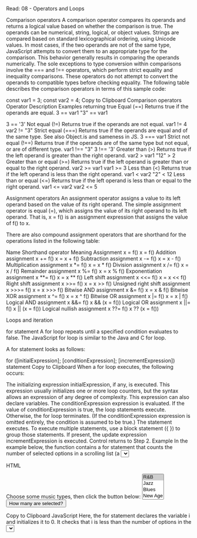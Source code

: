 Read: 08 - Operators and Loops

Comparison operators
A comparison operator compares its operands and returns a logical value based on whether the comparison is true. The operands can be numerical, string, logical, or object values. Strings are compared based on standard lexicographical ordering, using Unicode values. In most cases, if the two operands are not of the same type, JavaScript attempts to convert them to an appropriate type for the comparison. This behavior generally results in comparing the operands numerically. The sole exceptions to type conversion within comparisons involve the === and !== operators, which perform strict equality and inequality comparisons. These operators do not attempt to convert the operands to compatible types before checking equality. The following table describes the comparison operators in terms of this sample code:

const var1 = 3;
const var2 = 4;
Copy to Clipboard
Comparison operators
Operator	Description	Examples returning true
Equal (==)	Returns true if the operands are equal.	3 == var1
"3" == var1

3 == '3'
Not equal (!=)	Returns true if the operands are not equal.	var1 != 4
var2 != "3"
Strict equal (===)	Returns true if the operands are equal and of the same type. See also Object.is and sameness in JS.	3 === var1
Strict not equal (!==)	Returns true if the operands are of the same type but not equal, or are of different type.	var1 !== "3"
3 !== '3'
Greater than (>)	Returns true if the left operand is greater than the right operand.	var2 > var1
"12" > 2
Greater than or equal (>=)	Returns true if the left operand is greater than or equal to the right operand.	var2 >= var1
var1 >= 3
Less than (<)	Returns true if the left operand is less than the right operand.	var1 < var2
"2" < 12
Less than or equal (<=)	Returns true if the left operand is less than or equal to the right operand.	var1 <= var2
var2 <= 5

Assignment operators
An assignment operator assigns a value to its left operand based on the value of its right operand. The simple assignment operator is equal (=), which assigns the value of its right operand to its left operand. That is, x = f() is an assignment expression that assigns the value of f() to x.

There are also compound assignment operators that are shorthand for the operations listed in the following table:

Name	Shorthand operator	Meaning
Assignment	x = f()	x = f()
Addition assignment	x += f()	x = x + f()
Subtraction assignment	x -= f()	x = x - f()
Multiplication assignment	x *= f()	x = x * f()
Division assignment	x /= f()	x = x / f()
Remainder assignment	x %= f()	x = x % f()
Exponentiation assignment	x **= f()	x = x ** f()
Left shift assignment	x <<= f()	x = x << f()
Right shift assignment	x >>= f()	x = x >> f()
Unsigned right shift assignment	x >>>= f()	x = x >>> f()
Bitwise AND assignment	x &= f()	x = x & f()
Bitwise XOR assignment	x ^= f()	x = x ^ f()
Bitwise OR assignment	x |= f()	x = x | f()
Logical AND assignment	x &&= f()	x && (x = f())
Logical OR assignment	x ||= f()	x || (x = f())
Logical nullish assignment	x ??= f()	x ?? (x = f())

Loops and iteration

for statement
A for loop repeats until a specified condition evaluates to false. The JavaScript for loop is similar to the Java and C for loop.

A for statement looks as follows:

for ([initialExpression]; [conditionExpression]; [incrementExpression])
  statement
Copy to Clipboard
When a for loop executes, the following occurs:

The initializing expression initialExpression, if any, is executed. This expression usually initializes one or more loop counters, but the syntax allows an expression of any degree of complexity. This expression can also declare variables.
The conditionExpression expression is evaluated. If the value of conditionExpression is true, the loop statements execute. Otherwise, the for loop terminates. (If the conditionExpression expression is omitted entirely, the condition is assumed to be true.)
The statement executes. To execute multiple statements, use a block statement ({ }) to group those statements.
If present, the update expression incrementExpression is executed.
Control returns to Step 2.
Example
In the example below, the function contains a for statement that counts the number of selected options in a scrolling list (a <select> element that allows multiple selections).

HTML
<form name="selectForm">
  <label for="musicTypes">Choose some music types, then click the button below:</label>
  <select id="musicTypes" name="musicTypes" multiple>
    <option selected>R&B</option>
    <option>Jazz</option>
    <option>Blues</option>
    <option>New Age</option>
    <option>Classical</option>
    <option>Opera</option>
  </select>
  <button id="btn" type="button">How many are selected?</button>
</form>
Copy to Clipboard
JavaScript
Here, the for statement declares the variable i and initializes it to 0. It checks that i is less than the number of options in the <select> element, performs the succeeding if statement, and increments i by 1 after each pass through the loop.

function howMany(selectObject) {
  let numberSelected = 0;
  for (let i = 0; i < selectObject.options.length; i++) {
    if (selectObject.options[i].selected) {
      numberSelected++;
    }
  }
  return numberSelected;
}

const btn = document.getElementById('btn');

btn.addEventListener('click', () => {
  const musicTypes = document.selectForm.musicTypes;
  console.log(`You have selected ${howMany(musicTypes)} option(s).`);
});

while statement
A while statement executes its statements as long as a specified condition evaluates to true. A while statement looks as follows:

while (condition)
  statement
Copy to Clipboard
If the condition becomes false, statement within the loop stops executing and control passes to the statement following the loop.

The condition test occurs before statement in the loop is executed. If the condition returns true, statement is executed and the condition is tested again. If the condition returns false, execution stops, and control is passed to the statement following while.

To execute multiple statements, use a block statement ({ }) to group those statements.

Example 1
The following while loop iterates as long as n is less than 3:

let n = 0;
let x = 0;
while (n < 3) {
  n++;
  x += n;
}
Copy to Clipboard
With each iteration, the loop increments n and adds that value to x. Therefore, x and n take on the following values:

After the first pass: n = 1 and x = 1
After the second pass: n = 2 and x = 3
After the third pass: n = 3 and x = 6
After completing the third pass, the condition n < 3 is no longer true, so the loop terminates.

Example 2
Avoid infinite loops. Make sure the condition in a loop eventually becomes false—otherwise, the loop will never terminate! The statements in the following while loop execute forever because the condition never becomes false:

// Infinite loops are bad!
while (true) {
  console.log('Hello, world!');
}